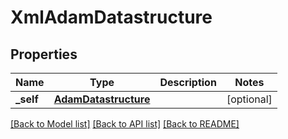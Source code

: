 # XmlAdamDatastructure

## Properties
Name | Type | Description | Notes
------------ | ------------- | ------------- | -------------
**_self** | [**AdamDatastructure**](AdamDatastructure.md) |  | [optional] 

[[Back to Model list]](../README.md#documentation-for-models) [[Back to API list]](../README.md#documentation-for-api-endpoints) [[Back to README]](../README.md)


